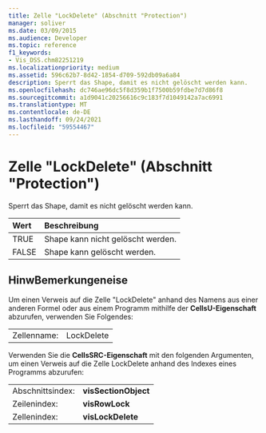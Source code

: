 ```yaml
---
title: Zelle "LockDelete" (Abschnitt "Protection")
manager: soliver
ms.date: 03/09/2015
ms.audience: Developer
ms.topic: reference
f1_keywords:
- Vis_DSS.chm82251219
ms.localizationpriority: medium
ms.assetid: 596c62b7-8d42-1854-d709-592db09a6a84
description: Sperrt das Shape, damit es nicht gelöscht werden kann.
ms.openlocfilehash: dc746ae96dc5f8d359b1f7500b59fdbe7d7d86f8
ms.sourcegitcommit: a1d9041c20256616c9c183f7d1049142a7ac6991
ms.translationtype: MT
ms.contentlocale: de-DE
ms.lasthandoff: 09/24/2021
ms.locfileid: "59554467"
---
```

# <a name="lockdelete-cell-protection-section"></a>Zelle "LockDelete" (Abschnitt "Protection")

Sperrt das Shape, damit es nicht gelöscht werden kann.
  
|**Wert**|**Beschreibung**|
|:-----|:-----|
| TRUE  <br/> | Shape kann nicht gelöscht werden.  <br/> |
| FALSE  <br/> | Shape kann gelöscht werden.  <br/> |
   
## <a name="remarks"></a>HinwBemerkungeneise

Um einen Verweis auf die Zelle "LockDelete" anhand des Namens aus einer anderen Formel oder aus einem Programm mithilfe der **CellsU-Eigenschaft** abzurufen, verwenden Sie Folgendes: 
  
|||
|:-----|:-----|
| Zellenname:  <br/> | LockDelete  <br/> |
   
Verwenden Sie die **CellsSRC-Eigenschaft** mit den folgenden Argumenten, um einen Verweis auf die Zelle LockDelete anhand des Indexes eines Programms abzurufen: 
  
|||
|:-----|:-----|
| Abschnittsindex:  <br/> |**visSectionObject** <br/> |
| Zeilenindex:  <br/> |**visRowLock** <br/> |
| Zellenindex:  <br/> |**visLockDelete** <br/> |
   

